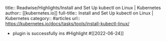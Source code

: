 title:: Readwise/Highlights/Install and Set Up kubectl on Linux | Kubernetes
author:: [[kubernetes.io]]
full-title:: Install and Set Up kubectl on Linux | Kubernetes
category:: #articles
url:: https://kubernetes.io/docs/tasks/tools/install-kubectl-linux/

- plugin is successfully ins #Highlight #[[2022-06-24]]